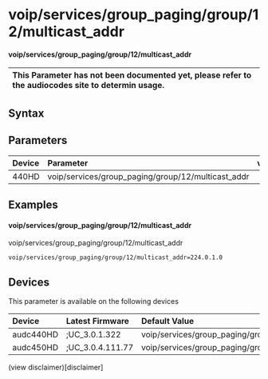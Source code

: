 ﻿---
description: voip/services/group_paging/group/12/multicast_addr
search: false
---

# voip/services/group_paging/group/12/multicast_addr

#### voip/services/group_paging/group/12/multicast_addr


| This Parameter has not been documented yet, please refer to the audiocodes site to determin usage.  | 
| :--- |

## Syntax

## Parameters
|Device|Parameter|value|Description|
|:---|:---|:---|:---|
| 440HD | voip/services/group_paging/group/12/multicast_addr |  |  |

## Examples
#### voip/services/group_paging/group/12/multicast_addr

voip/services/group_paging/group/12/multicast_addr

```
voip/services/group_paging/group/12/multicast_addr=224.0.1.0
```

## Devices
This parameter is available on the following devices

| Device | Latest Firmware | Default Value |
|:---|:---|:---|
| audc440HD | ;UC_3.0.1.322 | voip/services/group_paging/group/12/multicast_addr=224.0.1.0 
| audc450HD | ;UC_3.0.4.111.77 | voip/services/group_paging/group/12/multicast_addr=224.0.1.0 

(view disclaimer)[disclaimer]
